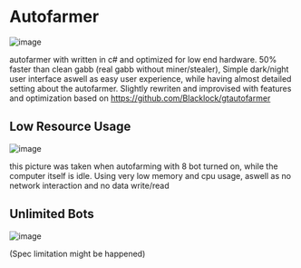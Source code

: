 # Autofarmer

![image](https://user-images.githubusercontent.com/62763382/107871463-66197a80-6ed4-11eb-817e-983d46bcdb51.png)



autofarmer with written in c# and optimized for low end hardware. 50% faster than clean gabb (real gabb without miner/stealer), Simple dark/night user interface aswell as easy user experience, while having almost detailed setting about the autofarmer. 
Slightly rewriten and improvised with features and optimization based on https://github.com/Blacklock/gtautofarmer

## Low Resource Usage
![image](https://user-images.githubusercontent.com/62763382/107871341-0d95ad80-6ed3-11eb-9afe-0f67d2f7f03c.png)

this picture was taken when autofarming with 8 bot turned on, while the computer itself is idle. Using very low memory and cpu usage, aswell as no network interaction and no data write/read

## Unlimited Bots
![image](https://user-images.githubusercontent.com/62763382/107871158-ba6f2b00-6ed1-11eb-94ed-485729267175.png)

(Spec limitation might be happened)

